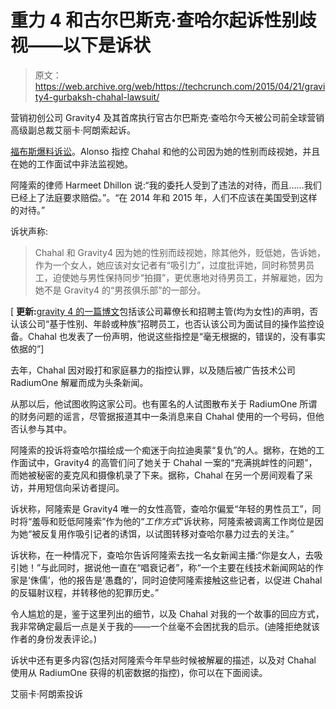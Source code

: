 # 重力 4 和古尔巴斯克·查哈尔起诉性别歧视——以下是诉状 

> 原文：<https://web.archive.org/web/https://techcrunch.com/2015/04/21/gravity4-gurbaksh-chahal-lawsuit/>

营销初创公司 Gravity4 及其首席执行官古尔巴斯克·查哈尔今天被公司前全球营销高级副总裁艾丽卡·阿朗索起诉。

[福布斯爆料诉讼](https://web.archive.org/web/20230104182613/http://www.forbes.com/sites/ellenhuet/2015/04/21/gurbaksh-chahal-gravity4-lawsuit-gender-discrimination-illegal-surveilllance/)。Alonso 指控 Chahal 和他的公司因为她的性别而歧视她，并且在她的工作面试中非法监视她。

阿隆索的律师 Harmeet Dhillon 说:“我的委托人受到了违法的对待，而且……我们已经上了法庭要求赔偿。”。“在 2014 年和 2015 年，人们不应该在美国受到这样的对待。”

诉状声称:

> Chahal 和 Gravity4 因为她的性别而歧视她，除其他外，贬低她，告诉她，作为一个女人，她应该对女记者有“吸引力”，过度批评她，同时称赞男员工，迫使她与男性保持同步“拍摄”，更优惠地对待男员工，并解雇她，因为她不是 Gravity4 的“男孩俱乐部”的一部分。

[ **更新:**[gravity 4 的一篇博文](https://web.archive.org/web/20230104182613/http://gravity4.com/blog/a-open-letter-from-our-chief-of-staff-head-of-global-recruiting-and-chairman-ceo/)包括该公司幕僚长和招聘主管(均为女性)的声明，否认该公司“基于性别、年龄或种族”招聘员工，也否认该公司为面试目的操作监控设备。Chahal 也发表了一份声明，他说这些指控是“毫无根据的，错误的，没有事实依据的”]

去年，Chahal 因对殴打和家庭暴力的指控认罪，以及随后被广告技术公司 RadiumOne 解雇而成为头条新闻。

从那以后，他试图收购这家公司。也有匿名的人试图散布关于 RadiumOne 所谓的财务问题的谣言，尽管据报道其中一条消息来自 Chahal 使用的一个号码，但他否认参与其中。

阿隆索的投诉将查哈尔描绘成一个痴迷于向拉迪奥蒙“复仇”的人。据称，在她的工作面试中，Gravity4 的高管们问了她关于 Chahal 一案的“充满挑衅性的问题”，而她被秘密的麦克风和摄像机录了下来。据称，Chahal 在另一个房间观看了采访，并用短信向采访者提问。

诉状称，阿隆索是 Gravity4 唯一的女性高管，查哈尔偏爱“年轻的男性员工”，同时将“羞辱和贬低阿隆索”作为他的“*工作方式*”诉状称，阿隆索被调离工作岗位是因为她“被反复用作吸引记者的诱饵，以试图转移对查哈尔暴力过去的关注。”

诉状称，在一种情况下，查哈尔告诉阿隆索去找一名女新闻主播:“你是女人，去吸引她！”与此同时，据说他一直在“唱衰记者”，称“一个主要在线技术新闻网站的作家是‘侏儒’，他的报告是‘愚蠢的’，同时迫使阿隆索接触这些记者，以促进 Chahal 的反辐射议程，并转移他的犯罪历史。”

令人尴尬的是，鉴于这里列出的细节，以及 Chahal 对我的一个故事的回应方式，我非常确定最后一点是关于我的——一个丝毫不会困扰我的启示。(迪隆拒绝就该作者的身份发表评论。)

诉状中还有更多内容(包括对阿隆索今年早些时候被解雇的描述，以及对 Chahal 使用从 RadiumOne 获得的机密数据的指控)，你可以在下面阅读。

艾丽卡·阿朗索投诉